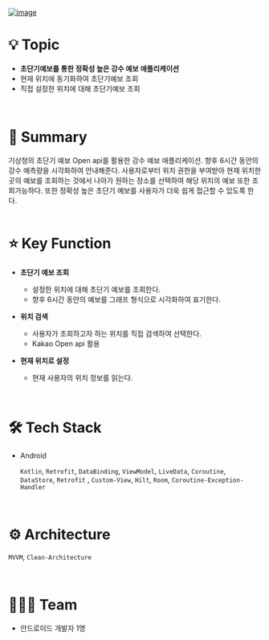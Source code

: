 [![image](https://user-images.githubusercontent.com/89020936/229500609-2255d1a0-9332-421b-a6ed-f5c9868c09b5.png)](https://www.youtube.com/watch?v=XELi9FkURXg)


# 💡 Topic

- **초단기예보를 통한 정확성 높은 강수 예보 애플리케이션**
- 현재 위치에 동기화하여 초단기예보 조회
- 직접 설정한 위치에 대해 초단기예보 조회   
<br/> 

# 📝 Summary

 기상청의 초단기 예보 Open api를 활용한 강수 예보 애플리케이션. 향후 6시간 동안의 강수 예측량을 시각화하여 안내해준다. 사용자로부터 위치 권한을 부여받아 현재 위치한 곳의 예보를 조회하는 것에서 나아가 원하는 장소를 선택하여 해당 위치의 예보 또한 조회가능하다. 또한 정확성 높은 초단기 예보를 사용자가 더욱 쉽게 접근할 수 있도록 한다.   
 <br/> 

# ⭐️ Key Function

- **초단기 예보 조회**
    - 설정한 위치에 대해 초단기 예보를 조회한다.
    - 향후 6시간 동안의 예보를 그래프 형식으로 시각화하여 표기한다.
    
    
- **위치 검색**
    - 사용자가 조회하고자 하는 위치를 직접 검색하여 선택한다.
    - Kakao Open api 활용
     
    
- **현재 위치로 설정**
    - 현재 사용자의 위치 정보를 읽는다.   
    
<br/> 

# 🛠 Tech Stack

- Android
    
    `Kotlin`, `Retrofit`, `DataBinding`, `ViewModel`, `LiveData`, `Coroutine`, `DataStore`, `Retrofit`
, `Custom-View`, `Hilt`, `Room`, `Coroutine-Exception-Handler`
    
<br/> 

# ⚙️ Architecture

`MVVM`, `Clean-Architecture` 

<br/> 

# 🧑🏻‍💻 Team

- 안드로이드 개발자 1명
